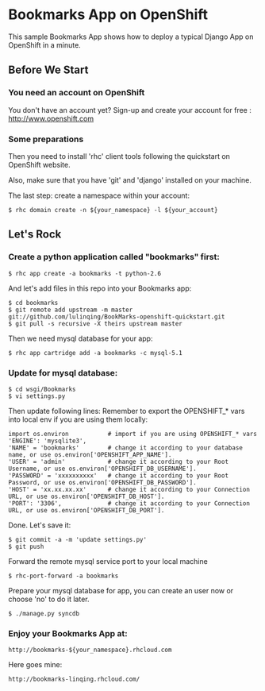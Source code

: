 Bookmarks App on OpenShift
===================

This sample Bookmarks App shows how to deploy a typical Django App on OpenShift in a minute.

Before We Start
---------------

### You need an account on OpenShift

You don't have an account yet? Sign-up and create your account for free : http://www.openshift.com

### Some preparations

Then you need to install 'rhc' client tools following the quickstart on OpenShift website.

Also, make sure that you have 'git' and 'django' installed on your machine.

The last step: create a namespace within your account:

    $ rhc domain create -n ${your_namespace} -l ${your_account}

Let's Rock
----------

### Create a python application called "bookmarks" first:

    $ rhc app create -a bookmarks -t python-2.6

And let's add files in this repo into your Bookmarks app:

    $ cd bookmarks
    $ git remote add upstream -m master git://github.com/lulinqing/BookMarks-openshift-quickstart.git
    $ git pull -s recursive -X theirs upstream master

Then we need mysql database for your app:

    $ rhc app cartridge add -a bookmarks -c mysql-5.1

### Update for mysql database:

    $ cd wsgi/Bookmarks
    $ vi settings.py

Then update following lines:
Remember to export the OPENSHIFT_* vars into local env if you are using them locally:

    import os.environ           # import if you are using OPENSHIFT_* vars
    'ENGINE': 'mysqlite3',
    'NAME' = 'bookmarks'        # change it according to your database name, or use os.environ['OPENSHIFT_APP_NAME'].
    'USER' = 'admin'            # change it according to your Root Username, or use os.environ['OPENSHIFT_DB_USERNAME'].
    'PASSWORD' = 'xxxxxxxxxx'   # change it according to your Root Password, or use os.environ['OPENSHIFT_DB_PASSWORD'].
    'HOST' = 'xx.xx.xx.xx'      # change it according to your Connection URL, or use os.environ['OPENSHIFT_DB_HOST'].
    'PORT': '3306',             # change it according to your Connection URL, or use os.environ['OPENSHIFT_DB_PORT'].

Done. Let's save it:

    $ git commit -a -m 'update settings.py'
    $ git push

Forward the remote mysql service port to your local machine

    $ rhc-port-forward -a bookmarks

Prepare your mysql database for app, you can create an user now or choose 'no' to do it later.

    $ ./manage.py syncdb


### Enjoy your Bookmarks App at:

    http://bookmarks-${your_namespace}.rhcloud.com

Here goes mine:

    http://bookmarks-linqing.rhcloud.com/

